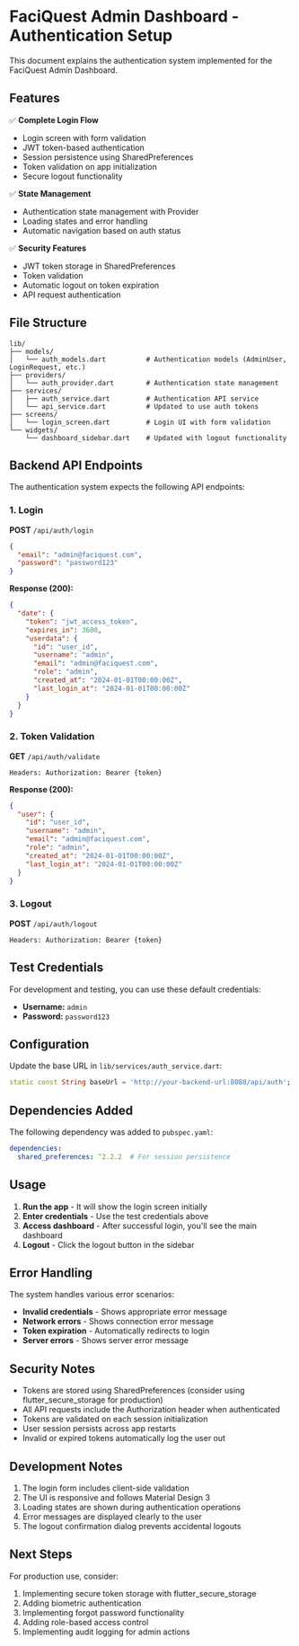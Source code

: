 # FaciQuest Admin Dashboard - Authentication Setup

This document explains the authentication system implemented for the FaciQuest Admin Dashboard.

## Features

✅ **Complete Login Flow**
- Login screen with form validation
- JWT token-based authentication
- Session persistence using SharedPreferences
- Token validation on app initialization
- Secure logout functionality

✅ **State Management**
- Authentication state management with Provider
- Loading states and error handling
- Automatic navigation based on auth status

✅ **Security Features**
- JWT token storage in SharedPreferences
- Token validation
- Automatic logout on token expiration
- API request authentication

## File Structure

```
lib/
├── models/
│   └── auth_models.dart          # Authentication models (AdminUser, LoginRequest, etc.)
├── providers/
│   └── auth_provider.dart        # Authentication state management
├── services/
│   ├── auth_service.dart         # Authentication API service
│   └── api_service.dart          # Updated to use auth tokens
├── screens/
│   └── login_screen.dart         # Login UI with form validation
└── widgets/
    └── dashboard_sidebar.dart    # Updated with logout functionality
```

## Backend API Endpoints

The authentication system expects the following API endpoints:

### 1. Login
**POST** `/api/auth/login`
```json
{
  "email": "admin@faciquest.com",
  "password": "password123"
}
```

**Response (200):**
```json
{
  "date": {
    "token": "jwt_access_token",
    "expires_in": 3600,
    "userdata": {
      "id": "user_id",
      "username": "admin",
      "email": "admin@faciquest.com",
      "role": "admin",
      "created_at": "2024-01-01T00:00:00Z",
      "last_login_at": "2024-01-01T00:00:00Z"
    }
  }
}
```

### 2. Token Validation
**GET** `/api/auth/validate`
```
Headers: Authorization: Bearer {token}
```

**Response (200):**
```json
{
  "user": {
    "id": "user_id",
    "username": "admin",
    "email": "admin@faciquest.com",
    "role": "admin",
    "created_at": "2024-01-01T00:00:00Z",
    "last_login_at": "2024-01-01T00:00:00Z"
  }
}
```

### 3. Logout
**POST** `/api/auth/logout`
```
Headers: Authorization: Bearer {token}
```

## Test Credentials

For development and testing, you can use these default credentials:

- **Username:** `admin`
- **Password:** `password123`

## Configuration

Update the base URL in `lib/services/auth_service.dart`:

```dart
static const String baseUrl = 'http://your-backend-url:8080/api/auth';
```

## Dependencies Added

The following dependency was added to `pubspec.yaml`:

```yaml
dependencies:
  shared_preferences: ^2.2.2  # For session persistence
```

## Usage

1. **Run the app** - It will show the login screen initially
2. **Enter credentials** - Use the test credentials above
3. **Access dashboard** - After successful login, you'll see the main dashboard
4. **Logout** - Click the logout button in the sidebar

## Error Handling

The system handles various error scenarios:

- **Invalid credentials** - Shows appropriate error message
- **Network errors** - Shows connection error message
- **Token expiration** - Automatically redirects to login
- **Server errors** - Shows server error message

## Security Notes

- Tokens are stored using SharedPreferences (consider using flutter_secure_storage for production)
- All API requests include the Authorization header when authenticated
- Tokens are validated on each session initialization
- User session persists across app restarts
- Invalid or expired tokens automatically log the user out

## Development Notes

1. The login form includes client-side validation
2. The UI is responsive and follows Material Design 3
3. Loading states are shown during authentication operations
4. Error messages are displayed clearly to the user
5. The logout confirmation dialog prevents accidental logouts

## Next Steps

For production use, consider:

1. Implementing secure token storage with flutter_secure_storage
2. Adding biometric authentication
3. Implementing forgot password functionality
4. Adding role-based access control
5. Implementing audit logging for admin actions
